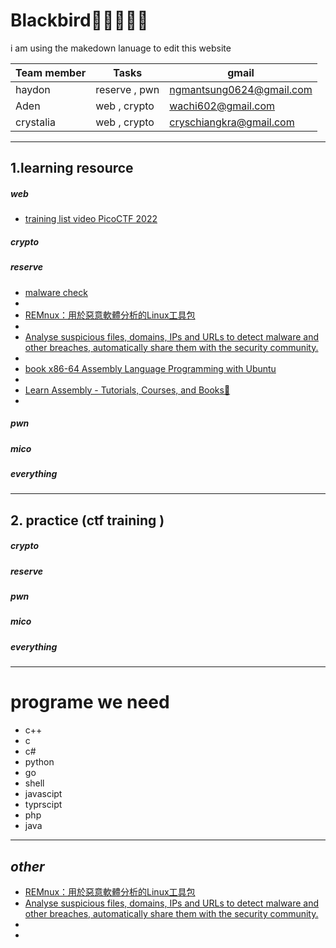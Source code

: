 # Blackbird🦅🦅🦅🦅🦅


i am using the makedown lanuage to edit this website 




| Team member | Tasks | gmail |
|----------|----------|----------|
| haydon    | reserve , pwn      | ngmantsung0624@gmail.com     |
| Aden      | web , crypto    | wachi602@gmail.com     |
| crystalia      | web , crypto    | cryschiangkra@gmail.com     |










***
## 1.learning resource
##### *web* 
+ [training list video PicoCTF 2022 ](https://www.youtube.com/watch?v=fLUyyhE1rFk&list=PL1H1sBF1VAKXlstTqPdp9L-CfyGoAu80J&index=2)
##### *crypto*
##### *reserve* 

+ [malware check ](https://vx-underground.org)
+ 
+ [REMnux：用於惡意軟體分析的Linux工具包](https://docs.remnux.org/install-distro/install-from-scratch)
+ 
+ [Analyse suspicious files, domains, IPs and URLs to detect malware and other breaches, automatically share them with the security community.](https://www.virustotal.com/gui/home/upload)
+ 
+ [book x86-64 Assembly Language Programming with Ubuntu](http://www.egr.unlv.edu/~ed/assembly64.pdf)
+
+ [Learn Assembly - Tutorials, Courses, and Books📕](https://gitconnected.com/learn/assembly-language)
+ 
##### *pwn*
##### *mico* 
##### *everything*



***
## 2. **practice (ctf training )**
##### *crypto*
##### *reserve* 
##### *pwn*
##### *mico* 
##### *everything*

***
# programe we need 
+ c++
+ c
+ c#
+ python 
+ go
+ shell 
+ javascipt 
+ typrscipt 
+ php
+ java




***
## *other*
+ [REMnux：用於惡意軟體分析的Linux工具包](https://docs.remnux.org/install-distro/install-from-scratch)
+ [Analyse suspicious files, domains, IPs and URLs to detect malware and other breaches, automatically share them with the security community.](https://www.virustotal.com/gui/home/upload)
+
+
